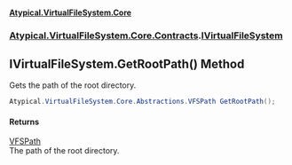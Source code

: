 #### [Atypical.VirtualFileSystem.Core](VirtualFileSystem.md 'VirtualFileSystem')
### [Atypical.VirtualFileSystem.Core.Contracts](VirtualFileSystem.md#Atypical.VirtualFileSystem.Core.Contracts 'Atypical.VirtualFileSystem.Core.Contracts').[IVirtualFileSystem](IVirtualFileSystem.md 'Atypical.VirtualFileSystem.Core.Contracts.IVirtualFileSystem')

## IVirtualFileSystem.GetRootPath() Method

Gets the path of the root directory.

```csharp
Atypical.VirtualFileSystem.Core.Abstractions.VFSPath GetRootPath();
```

#### Returns
[VFSPath](VFSPath.md 'Atypical.VirtualFileSystem.Core.Abstractions.VFSPath')  
The path of the root directory.
